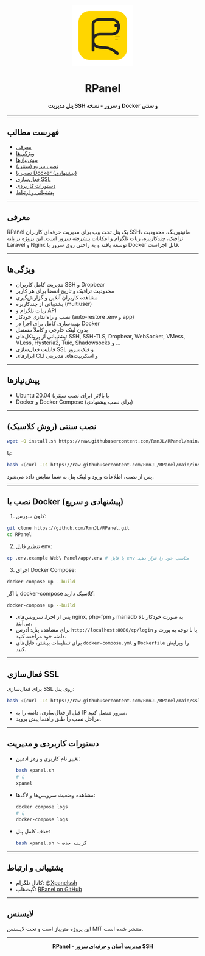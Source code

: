 <!-- RPanel - مدیریت حرفه‌ای SSH و سرور با پنل تحت وب -->

<p align="center">
  <img width="160" height="160" alt="RPanel" src="xlogo.png">
</p>

<h1 align="center">RPanel</h1>
<h4 align="center">پنل مدیریت SSH و سرور - نسخه Docker و سنتی</h4>

---

## فهرست مطالب
- [معرفی](#معرفی)
- [ویژگی‌ها](#ویژگی‌ها)
- [پیش‌نیازها](#پیش‌نیازها)
- [نصب سریع (سنتی)](#نصب-سنتی)
- [نصب با Docker (پیشنهادی)](#نصب-با-docker)
- [فعال‌سازی SSL](#فعال‌سازی-ssl)
- [دستورات کاربردی](#دستورات-کاربردی)
- [پشتیبانی و ارتباط](#پشتیبانی-و-ارتباط)

---

## معرفی
RPanel یک پنل تحت وب برای مدیریت حرفه‌ای کاربران SSH، مانیتورینگ، محدودیت ترافیک، چندکاربره، ربات تلگرام و امکانات پیشرفته سرور است. این پروژه بر پایه Laravel و Nginx توسعه یافته و به راحتی روی سرور یا Docker قابل اجراست.

---

## ویژگی‌ها
- مدیریت کامل کاربران SSH و Dropbear
- محدودیت ترافیک و تاریخ انقضا برای هر کاربر
- مشاهده کاربران آنلاین و گزارش‌گیری
- پشتیبانی از چندکاربره (multiuser)
- ربات تلگرام و API
- نصب و راه‌اندازی خودکار (auto-restore .env و app)
- بهینه‌سازی کامل برای اجرا در Docker
- بدون لینک خارجی و کاملاً مستقل
- پشتیبانی از پروتکل‌های: SSH, SSH-TLS, Dropbear, WebSocket, VMess, VLess, Hysteria2, Tuic, Shadowsocks و ...
- قابلیت فعال‌سازی SSL و فیک‌سرور
- ابزارهای CLI و اسکریپت‌های مدیریتی

---

## پیش‌نیازها
- Ubuntu 20.04 یا بالاتر (برای نصب سنتی)
- Docker و Docker Compose (برای نصب پیشنهادی)

---

## نصب سنتی (روش کلاسیک)

```bash
wget -O install.sh https://raw.githubusercontent.com/RmnJL/RPanel/main/install.sh && bash install.sh
```
یا:
```bash
bash <(curl -Ls https://raw.githubusercontent.com/RmnJL/RPanel/main/install.sh)
```

پس از نصب، اطلاعات ورود و لینک پنل به شما نمایش داده می‌شود.

---

## نصب با Docker (پیشنهادی و سریع)

1. کلون سورس:
```bash
git clone https://github.com/RmnJL/RPanel.git
cd RPanel
```
2. تنظیم فایل env:
```bash
cp .env.example Web\ Panel/app/.env # یا فایل env مناسب خود را قرار دهید
```
3. اجرای Docker Compose:
```bash
docker compose up --build
```
یا اگر docker-compose کلاسیک دارید:
```bash
docker-compose up --build
```

- پس از اجرا، سرویس‌های nginx, php-fpm و mariadb به صورت خودکار بالا می‌آیند.
- برای مشاهده پنل: آدرس `http://localhost:8080/cp/login` یا با توجه به پورت و دامنه خود مراجعه کنید.
- برای تنظیمات بیشتر، فایل‌های `docker-compose.yml` و `Dockerfile` را ویرایش کنید.

---

## فعال‌سازی SSL

برای فعال‌سازی SSL روی پنل:
```bash
bash <(curl -Ls https://raw.githubusercontent.com/RmnJL/RPanel/main/ssl.sh)
```
- قبل از فعال‌سازی، دامنه را به IP سرور متصل کنید.
- مراحل نصب را طبق راهنما پیش بروید.

---

## دستورات کاربردی و مدیریت
- تغییر نام کاربری و رمز ادمین:
  ```bash
  bash xpanel.sh
  # یا
  xpanel
  ```
- مشاهده وضعیت سرویس‌ها و لاگ‌ها:
  ```bash
  docker compose logs
  # یا
  docker-compose logs
  ```
- حذف کامل پنل:
  ```bash
  bash xpanel.sh > گزینه حذف
  ```

---

## پشتیبانی و ارتباط
- کانال تلگرام: [@Xpanelssh](https://t.me/Xpanelssh)
- گیت‌هاب: [RPanel on GitHub](https://github.com/RmnJL/RPanel)

---

## لایسنس
این پروژه متن‌باز است و تحت لایسنس MIT منتشر شده است.

---

<p align="center">
  <b>RPanel - مدیریت آسان و حرفه‌ای سرور SSH</b>
</p>


